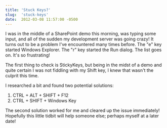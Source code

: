 ```yaml
---
title: 'Stuck Keys?'
slug:  'stuck-keys'
date:  2012-03-08 11:57:00 -0500
---
```


I was in the middle of a SharePoint demo this morning, was typing some input, and all of the sudden my development server was going crazy! It turns out to be a problem I've encountered many times before. The "e" key started Windows Explorer. The "r" key started the Run dialog. The list goes on. It's so frustrating!

<!--more-->

The first thing to check is StickyKeys, but being in the midst of a demo and quite certain I was not fiddling with my Shift key, I knew that wasn't the culprit this time.

I researched a bit and found two potential solutions:
1. CTRL + ALT + SHIFT + F12
2. CTRL + SHIFT + Windows Key

The second solution worked for me and cleared up the issue immediately! Hopefully this little tidbit will help someone else; perhaps myself at a later date!
